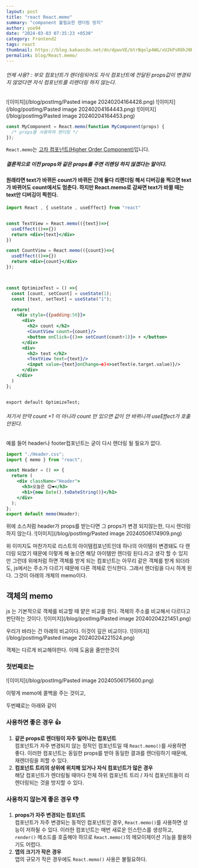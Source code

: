 ```yaml
---
layout: post
title: "react React.memo"
summary: "component 불필요한 렌더링 방지"
author: yoo94
date: "2024-03-03 07:35:23 +0530"
category: Frontend2
tags: react
thumbnail: https://blog.kakaocdn.net/dn/dpwvVE/btrBqolp4WG/xU2kPsR8hJ0Rpx9B1LSoZ1/img.png
permalink: blog/React.memo/
---
```


###### 언제 사용? : 부모 컴포넌트가 렌더링되어도 자식 컴포넌트에 전달된 props값이 변경되지 않았다면 자식 컴포넌트를 리렌더링 하지 않는다.

![이미지](/blog/postImg/Pasted image 20240204164428.png)
![이미지](/blog/postImg/Pasted image 20240204164443.png)
![이미지](/blog/postImg/Pasted image 20240204164453.png)

```jsx
const MyComponent = React.memo(function MyComponent(props) {
  /* props를 사용하여 렌더링 */
});
```

`React.memo`는 [고차 컴포넌트(Higher Order Component)](https://ko.legacy.reactjs.org/docs/higher-order-components.html)입니다.

##### 결론적으로 이전 props와 같은 props를 주면 리랜딩 하지 않겠다는 말이다.

#### 원래라면 text가 바뀌든 count가 바뀌든 간에 둘다 리랜더링 해서 디버깅을 찍으면 text가 바뀌어도 count에서도 멈춘다. 하지만 React.memo로 감싸면 text가 바뀔 때는 text만 디버깅이 찍힌다.

```jsx
import React , { useState , useEffect} from "react"


const TextView = React.memo(({text})=>{
  useEffect(()=>{})
  return <div>{text}</div>
})

const CountView = React.memo(({count})=>{
  useEffect(()=>{})
  return <div>{count}</div>
});



const OptimizeTest = () =>{
  const [count, setCount] = useState(1);
  const [text, setText] = useState("1");

  return(
    <div style={{padding:50}}>
      <div>
        <h2> count </h2>
        <CountView count={count}/>
        <button onClick={()=> setCount(count+1)}> + </button>
      </div>
      <div>
        <h2> text </h2>
        <TextView text={text}/>
        <input value={text}onChange=e)=>setText(e.target.value)}/>
      </div>
    </div>
  )
};


export default OptimizeTest;
```

###### 저기서 만약 count +1 이 아니라 count 만 있으면 값이 안 바뀌니까 useEffect가 호출 안된다.

예를 들어 header나 footer컴포넌트는 굳이 다시 렌더링 될 필요가 없다.

```jsx
import "./Header.css";
import { memo } from "react";

const Header = () => {
  return (
    <div className="Header">
      <h3>오늘은 😊❤️</h3>
      <h1>{new Date().toDateString()}</h1>
    </div>
  );
};
export default memo(Header);
```

위에 소스처럼 header가 props를 받는다면 그 props가 변경 되지않는한, 다시 렌더링 하지 않는다.
![이미지](/blog/postImg/Pasted image 20240506174909.png)

위 이미지도 마찬가지로 리스트의 아이템컴포넌트인데 하나의 아이템이 변경돼도 다 렌더링 되었기 때문에 이렇게 해 놓으면 해당 아이템만 렌더링 된다.라고 생각 할 수 있지만
그런데 위에처럼 하면 객체를 받게 되는 컴포넌트는 아무리 같은 객체를 받게 되더라도, js에서는 주소가 다르기 때문에 다른 객체로 인식한다. 그래서 렌더링을 다시 하게 된다.
그것이 아래의 개체의 memo이다.

## 객체의 memo

js 는 기본적으로 객체를 비교할 때 얕은 비교를 한다.
객체의 주소를 비교해서 다르다고 판단하는 것이다.
![이미지](/blog/postImg/Pasted image 20240204221451.png)

우리가 바라는 건 아래의 비교이다.
이것이 깊은 비교이다.
![이미지](/blog/postImg/Pasted image 20240204221524.png)

객체는 다르게 비교해야한다.
이때 도움을 줄만한것이

### 첫번째로는

![이미지](/blog/postImg/Pasted image 20240506175600.png)

이렇게 memo에 콜백을 주는 것이고,

두번쨰로는 아래와 같이

### 사용하면 좋은 경우 👍

1. **같은 props로 렌더링이 자주 일어나는 컴포넌트**  
   컴포넌트가 자주 변경되지 않는 정적인 컴포넌트일 때 `React.memo()`를 사용하면 좋다. 이러한 컴포넌트는 동일한 props를 받아 동일한 결과를 렌더링하기 때문에, 재렌더링을 피할 수 있다.
2. **컴포넌트 트리의 상위에 위치해 있거나 자식 컴포넌트가 많은 경우**  
   해당 컴포넌트가 렌더링될 때마다 전체 하위 컴포넌트 트리 / 자식 컴포넌트들이 리렌더링되는 것을 방지할 수 있다.

### 사용하지 않는게 좋은 경우 👎

1. **props가 자주 변경되는 컴포넌트**  
   컴포넌트가 자주 변경되는 동적인 컴포넌트인 경우, `React.memo()`를 사용하면 성능이 저하될 수 있다. 이러한 컴포넌트는 매번 새로운 인스턴스를 생성하고, `render()` 메소드를 호출해야 하므로 `React.memo()`의 메모이제이션 기능을 활용하기도 어렵다.
2. **앱의 크기가 작은 경우**  
   앱의 규모가 작은 경우에도 `React.memo()` 사용은 불필요하다.
